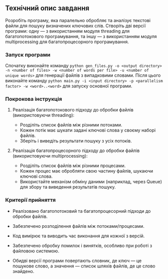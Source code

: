 ## Технiчний опис завдання



Розробіть програму, яка паралельно обробляє та аналізує текстові файли для пошуку визначених ключових слів. Створіть дві версії програми: одну — з використанням модуля threading для багатопотокового програмування, та іншу — з використанням модуля multiprocessing для багатопроцесорного програмування.



### Запуск програми
Спочатку виконайте команду `python gen_files.py -o <output directory> -n <number of files> -w <number of words per file> -u <number of unique words>` для генерації файлів з випадковими словами.
Після цього виконайте команду `python main.py -i <input directory> -p <parallelism factor> -w <word>..<word>` для запуску основної програми.


### Покрокова інструкція



1. Реалізація багатопотокового підходу до обробки файлів (використовуючи threading):

    - Розділіть список файлів між різними потоками.
    - Кожен потік має шукати задані ключові слова у своєму наборі файлів.
    - Зберіть і виведіть результати пошуку з усіх потоків.


2. Реалізація багатопроцесорного підходу до обробки файлів (використовуючи multiprocessing):

    - Розділіть список файлів між різними процесами.
    - Кожен процес має обробляти свою частину файлів, шукаючи ключові слова.
    - Використайте механізм обміну даними (наприклад, через Queue) для збору та виведення результатів пошуку.


### Критерії прийняття



- Реалізовано багатопотоковий та багатопроцесорний підходи до обробки файлів.

- Забезпечено розподілення файлів між потоками/процесами.

- Код вимірює та виводить час виконання для кожної з версій.

- Забезпечено обробку помилок і винятків, особливо при роботі з файловою системою.

- Обидві версії програми повертають словник, де ключ — це пошукове слово, а значення — список шляхів файлів, де це слово знайдено.

